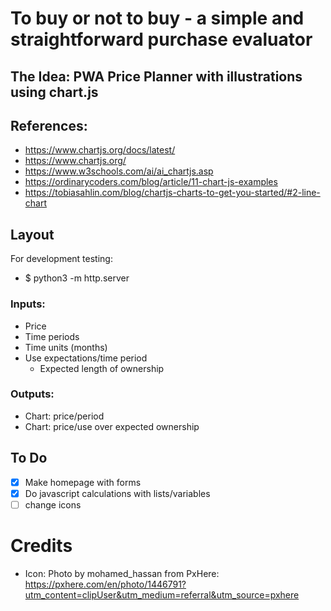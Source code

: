 # To buy or not to buy - a simple and straightforward purchase evaluator 

## The Idea: PWA Price Planner with illustrations using chart.js

## References:
- https://www.chartjs.org/docs/latest/
- https://www.chartjs.org/
- https://www.w3schools.com/ai/ai_chartjs.asp
- https://ordinarycoders.com/blog/article/11-chart-js-examples
- https://tobiasahlin.com/blog/chartjs-charts-to-get-you-started/#2-line-chart

## Layout

For development testing: 
- $ python3 -m http.server

### Inputs:
- Price
- Time periods
- Time units (months)
- Use expectations/time period
  - Expected length of ownership

### Outputs:
- Chart: price/period
- Chart: price/use over expected ownership

## To Do

- [X] Make homepage with forms
- [X] Do javascript calculations with lists/variables
- [ ] change icons

# Credits

- Icon: Photo by mohamed_hassan from PxHere: https://pxhere.com/en/photo/1446791?utm_content=clipUser&utm_medium=referral&utm_source=pxhere